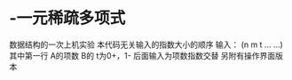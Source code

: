 # -一元稀疏多项式
数据结构的一次上机实验
本代码无关输入的指数大小的顺序
输入：
(n m t
  ...
  ...)
  其中第一行 A的项数 B的 t为0+，1-
  后面输入为项数指数交替
  另附有操作界面版本
